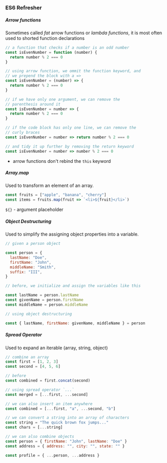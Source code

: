 ### ES6 Refresher

##### Arrow functions

Sometimes called _fat_ arrow functions or _lambda functions_, it is most often used to shorted function declarations

```javascript
// a function that checks if a number is an odd number
const isEvenNumber = function (number) {
  return number % 2 === 0
}
```

```javascript
// using arrow function, we ommit the function keyword, and
// we prepend the block with a =>
const isEvenNumber = (number) => {
  return number % 2 === 0
}

// if we have only one argument, we can remove the
// parenthesis around it
const isEvenNumber = number => {
  return number % 2 === 0
}

// if the code block has only one line, we can remove the
// curly braces
const isEvenNumber = number => return number % 2 === 0

// and tidy it up further by removing the return keyword
const isEvenNumber = number => number % 2 === 0
```

- arrow functions don't rebind the `this` keyword

##### Array.map

Used to transform an element of an array.

```javascript
const fruits = ["apple", "banana", "cherry"]
const items = fruits.map(fruit => `<li>${fruit}</li>`)
```

`${}` - argument placeholder

##### Object Destructuring

Used to simplify the assigning object properties into a variable.

```javascript
// given a person object

const person = {
  lastName: "Doe",
  firstName: "John",
  middleName: "Smith",
  suffix: "III",
}
```

```javascript
// before, we initialize and assign the variables like this

const lastName = person.lastName
const givenName = person.firstName
const middleName = person.middleName
```

```javascript
// using object destructuring

const { lastName, firstName: givenName, middleName } = person
```

##### Spread Operator

Used to expand an iterable (array, string, object)

```javascript
// combine an array
const first = [1, 2, 3]
const second = [4, 5, 6]

// before
const combined = first.concat(second)

// using spread operator `...`
const merged = [...first, ...second]
```

```javascript
// we can also insert an item anywhere
const combined = [...first, "a", ...second, "b"]
```

```javascript
// we can convert a string into an array of characters
const string = "The quick brown fox jumps..."
const chars = [...string]
```

```javascript
// we can also combine objects
const person = { firstName: "John", lastName: "Doe" }
const address = { address: "", city: "", state: "" }

const profile = { ...person, ...address }
```
